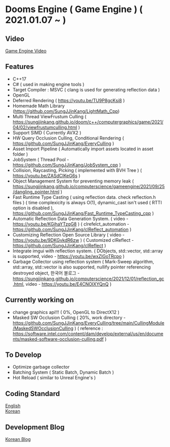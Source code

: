 # Dooms Engine ( Game Engine ) ( 2021.01.07 ~ )
  
## Video

[Game Engine Video](https://youtube.com/playlist?list=PLUg9a0kyCgTR3OhYZYSMauDmjv6D96pVz)              

## Features

  * C++17
  * C# ( used in making engine tools )    
  * Target Compiler : MSVC ( clang is used for generating reflection data )
  * OpenGL
  * Deferred Rendering ( https://youtu.be/TU9P8gcKsi8 )
  * Homemade Math Library (https://github.com/SungJJinKang/LightMath_Cpp)     
  * Multi Thread ViewFrustum Culling ( https://sungjjinkang.github.io/doom/c++/computergraphics/game/2021/04/02/viewfrustumculling.html )
  * Support SIMD ( Currently AVX2 )
  * HW Query Occlusion Culling, Conditional Rendering ( https://github.com/SungJJinKang/EveryCulling )
  * Asset Import Pipeline ( Automatically import assets located in asset folder )
  * JobSystem ( Thread Pool - https://github.com/SungJJinKang/JobSystem_cpp )
  * Collision, Raycasting, Picking ( implemented with BVH Tree ) ( https://youtu.be/ZASdCIKeG6s )
  * Object Management System for preventing memory leak ( https://sungjjinkang.github.io/computerscience/gameengine/2021/09/25/dangling_pointer.html )
  * Fast Runtime Type Casting ( using reflection data. check reflection.h files ) ( time complexicity is always O(1), dynamic_cast isn't used ( RTTI option is disabled ), https://github.com/SungJJinKang/Fast_Runtime_TypeCasting_cpp )        
  * Automatic Reflection Data Generation System. ( video - https://youtu.be/KGihaYTzqG8 ) ( clrefelct_automation - https://github.com/SungJJinKang/clReflect_automation )
  * Customizing Reflection Open Source Library ( video - https://youtu.be/9DKGvkdR6zw ) ( Customized clReflect - https://github.com/SungJJinKang/clReflect )
  * Integrate imgui with reflection system. ( DObjects, std::vector, std::array is supported, video - https://youtu.be/wxZIGoTRcpo )
  * Garbage Collector using reflection system ( Mark-Sweep algorithm, std::array, std::vector is also supported, nullify pointer referencing destroyed object, 한국어 블로그 - https://sungjjinkang.github.io/computerscience/2021/12/01/reflection_gc.html, video - https://youtu.be/E4CNOIXYQnQ )

## Currently working on

  * change graphics api!!! ( 0%, OpenGL to DirectX12 )
  * Masked SW Occlusion Culling ( 20%, work directory - https://github.com/SungJJinKang/EveryCulling/tree/main/CullingModule/MaskedSWOcclusionCulling ) ( reference : https://software.intel.com/content/dam/develop/external/us/en/documents/masked-software-occlusion-culling.pdf )        
 
## To Develop

  * Optimize garbage collector     
  * Batching System ( Static Batch, Dynamic Batch )        
  * Hot Reload ( similar to Unreal Engine's )

## Coding Standard

[English](https://docs.google.com/document/d/1cT8EPgMXe0eopeHvwuFmbHG4TJr5kUmcovkr5irQZmo/edit)   
[Korean](https://docs.popekim.com/ko/coding-standards/cpp)


## Development Blog

[Korean Blog](https://sungjjinkang.github.io/) 
